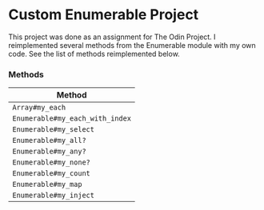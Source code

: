 # Custom Enumerable Project

This project was done as an assignment for The Odin Project. I reimplemented several methods from the Enumerable module with my own code. See the list of methods reimplemented below.

### Methods

| Method                          |
| ------------------------------- |
| `Array#my_each`                 |
| `Enumerable#my_each_with_index` |
| `Enumerable#my_select`          |
| `Enumerable#my_all?`            |
| `Enumerable#my_any?`            |
| `Enumerable#my_none?`           |
| `Enumerable#my_count`           |
| `Enumerable#my_map`             |
| `Enumerable#my_inject`          |              
